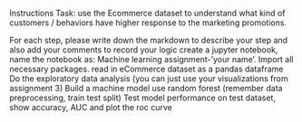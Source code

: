 Instructions
Task: use the Ecommerce dataset to understand what kind of customers / behaviors have higher response to the marketing promotions.

For each step, please write down the markdown to describe your step and also add your comments to record your logic
create a jupyter notebook, name the notebook as:  Machine learning assignment-’your name’.
Import all necessary packages.
read in eCommerce dataset as a pandas dataframe
Do the exploratory data analysis (you can just use your visualizations from assignment 3)
Build a machine model use random forest (remember data preprocessing, train test split)
Test model performance on test dataset, show accuracy, AUC and plot the roc curve
